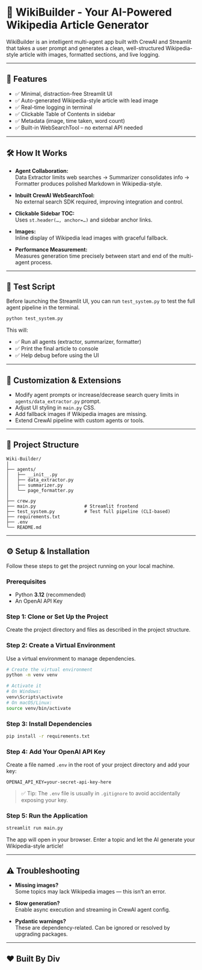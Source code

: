 # 🧠 WikiBuilder - Your AI-Powered Wikipedia Article Generator

WikiBuilder is an intelligent multi-agent app built with CrewAI and Streamlit that takes a user prompt and generates a clean, well-structured Wikipedia-style article with images, formatted sections, and live logging.

---

## 🚀 Features

- ✅ Minimal, distraction-free Streamlit UI  
- ✅ Auto-generated Wikipedia-style article with lead image  
- ✅ Real-time logging in terminal  
- ✅ Clickable Table of Contents in sidebar  
- ✅ Metadata (image, time taken, word count)  
- ✅ Built-in WebSearchTool – no external API needed  

---

## 🛠 How It Works

- **Agent Collaboration:**  
  Data Extractor limits web searches → Summarizer consolidates info → Formatter produces polished Markdown in Wikipedia-style.

- **Inbuilt CrewAI WebSearchTool:**  
  No external search SDK required, improving integration and control.

- **Clickable Sidebar TOC:**  
  Uses `st.header(…, anchor=…)` and sidebar anchor links.

- **Images:**  
  Inline display of Wikipedia lead images with graceful fallback.

- **Performance Measurement:**  
  Measures generation time precisely between start and end of the multi-agent process.

---

## 🧪 Test Script

Before launching the Streamlit UI, you can run `test_system.py` to test the full agent pipeline in the terminal.

```bash
python test_system.py
```

This will:
- ✅ Run all agents (extractor, summarizer, formatter)  
- ✅ Print the final article to console  
- ✅ Help debug before using the UI

---

## 🔧 Customization & Extensions

- Modify agent prompts or increase/decrease search query limits in `agents/data_extractor.py` prompt.  
- Adjust UI styling in `main.py` CSS.  
- Add fallback images if Wikipedia images are missing.  
- Extend CrewAI pipeline with custom agents or tools.

---

## 📂 Project Structure

```
Wiki-Builder/
│
├── agents/
│   ├── __init__.py
│   ├── data_extractor.py
│   ├── summarizer.py
│   └── page_formatter.py
│
├── crew.py
├── main.py                  # Streamlit frontend
├── test_system.py           # Test full pipeline (CLI-based)
├── requirements.txt
├── .env
└── README.md
```

---

## ⚙️ Setup & Installation

Follow these steps to get the project running on your local machine.

### **Prerequisites**

- Python **3.12** (recommended)  
- An OpenAI API Key  

### **Step 1: Clone or Set Up the Project**

Create the project directory and files as described in the project structure.

### **Step 2: Create a Virtual Environment**

Use a virtual environment to manage dependencies.

```bash
# Create the virtual environment
python -m venv venv

# Activate it
# On Windows:
venv\Scripts\activate
# On macOS/Linux:
source venv/bin/activate
```

### **Step 3: Install Dependencies**

```bash
pip install -r requirements.txt
```

### **Step 4: Add Your OpenAI API Key**

Create a file named `.env` in the root of your project directory and add your key:

```env
OPENAI_API_KEY=your-secret-api-key-here
```

> ✅ Tip: The `.env` file is usually in `.gitignore` to avoid accidentally exposing your key.

### **Step 5: Run the Application**

```bash
streamlit run main.py
```

The app will open in your browser. Enter a topic and let the AI generate your Wikipedia-style article!

---

## ⚠️ Troubleshooting

- **Missing images?**  
  Some topics may lack Wikipedia images — this isn’t an error.

- **Slow generation?**  
  Enable async execution and streaming in CrewAI agent config.

- **Pydantic warnings?**  
  These are dependency-related. Can be ignored or resolved by upgrading packages.

---

## ❤️ Built By Div
